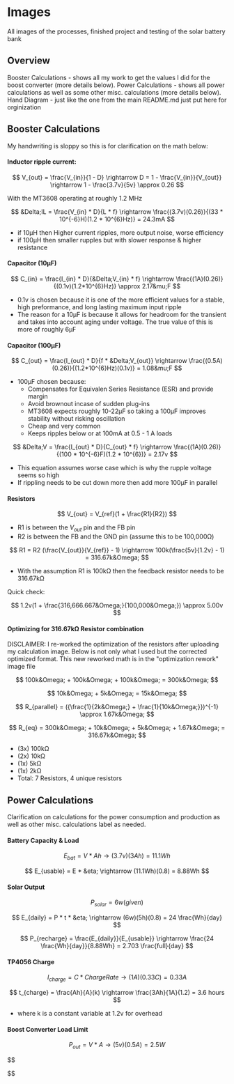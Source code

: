 # Images
All images of the processes, finished project and testing of the solar battery bank
## Overview
Booster Calculations - shows all my work to get the values I did for the boost converter (more details below).
Power Calculations - shows all power calculations as well as some other misc. calculations (more details below).
Hand Diagram - just like the one from the main README.md just put here for orginization

## Booster Calculations
My handwriting is sloppy so this is for clarification on the math below:

#### Inductor ripple current:
$$
V_{out} = \frac{V_{in}}{1 - D} \rightarrow D = 1 - \frac{V_{in}}{V_{out}} \rightarrow 1 - \frac{3.7v}{5v} \approx 0.26
$$

With the MT3608 operating at roughly 1.2 MHz

$$
&Delta;IL = \frac{V_{in} * D}{L * f} \rightarrow \frac{(3.7v)(0.26)}{(33 * 10^{-6}H)(1.2 * 10^{6}Hz)} = 24.3mA
$$

 * if 10&mu;H then Higher current ripples, more output noise, worse efficiency
 * if 100&mu;H then smaller rupples but with slower response & higher resistance

#### Capacitor (10&mu;F)
$$
C_{in} = \frac{I_{in} * D}{&Delta;V_{in} * f} \rightarrow \frac{(1A)(0.26)}{(0.1v)(1.2*10^{6}Hz)} \approx 2.17&mu;F
$$
 * 0.1v is chosen because it is one of the more efficient values for a stable, high preformance, and long lasting maximum input ripple
 * The reason for a 10&mu;F is because it allows for headroom for the transient and takes into account aging under voltage. The true value of this is more of roughly 6&mu;F

#### Capacitor (100&mu;F)
$$
C_{out} = \frac{I_{out} * D}{f * &Delta;V_{out}} \rightarrow \frac{(0.5A)(0.26)}{(1.2*10^{6}Hz)(0.1v)} = 1.08&mu;F
$$
 * 100&mu;F chosen because:
   * Compensates for Equivalen Series Resistance (ESR) and provide margin
   * Avoid brownout incase of sudden plug-ins
   * MT3608 expects roughly 10-22&mu;F so taking a 100&mu;F improves stability without risking oscillation
   * Cheap and very common
   * Keeps ripples below or at 100mA at 0.5 - 1 A loads

$$
&Delta;V = \frac{I_{out} * D}{C_{out} * f} \rightarrow \frac{(1A)(0.26)}{(100 * 10^{-6}F)(1.2 * 10^{6})} = 2.17v
$$
 * This equation assumes worse case which is why the rupple voltage seems so high
 * If rippling needs to be cut down more then add more 100&mu;F in parallel

#### Resistors
$$
V_{out} = V_{ref}(1 + \frac{R1}{R2})
$$
 * R1 is between the $V_{out}$ pin and the FB pin
 * R2 is between the FB and the GND pin (assume this to be 100,000&Omega;)

$$
R1 = R2 (\frac{V_{out}}{V_{ref}} - 1) \rightarrow 100k(\frac{5v}{1.2v} - 1) = 316.67k&Omega;
$$

 * With the assumption R1 is 100k&Omega; then the feedback resistor needs to be 316.67k&Omega;

Quick check:

$$
1.2v(1 + \frac{316,666.667&Omega;}{100,000&Omega;}) \approx 5.00v
$$

#### Optimizing for 316.67k&Omega; Resistor combination
DISCLAIMER: I re-worked the optimization of the resistors after uploading my calculation image. Below is not only what I used but the corrected optimized format. This new reworked math is in the "optimization rework" image file

$$
100k&Omega; + 100k&Omega; + 100k&Omega; = 300k&Omega;
$$

$$
10k&Omega; + 5k&Omega; = 15k&Omega;
$$

$$
R_{parallel} = ({\frac{1}{2k&Omega;} + \frac{1}{10k&Omega;}})^{-1} \approx 1.67k&Omega;
$$

$$
R_{eq} = 300k&Omega; + 10k&Omega; + 5k&Omega; + 1.67k&Omega; = 316.67k&Omega;
$$


 * (3x) 100k&Omega;
 * (2x) 10k&Omega;
 * (1x) 5k&Omega;
 * (1x) 2k&Omega;
 * Total: 7 Resistors, 4 unique resistors




## Power Calculations
Clarification on calculations for the power consumption and production as well as other misc. calculations label as needed.

#### Battery Capacity & Load
$$
E_{bat} = V * Ah \rightarrow (3.7v)(3Ah) = 11.1Wh
$$

$$
E_{usable} = E * &eta; \rightarrow (11.1Wh)(0.8) = 8.88Wh
$$

#### Solar Output
$$
P_{solar} = 6w (given)
$$

$$
E_{daily} = P * t * &eta; \rightarrow (6w)(5h)(0.8) = 24 \frac{Wh}{day} 
$$

$$
P_{recharge} = \frac{E_{daily}}{E_{usable}} \rightarrow \frac{24 \frac{Wh}{day}}{8.88Wh} = 2.703 \frac{full}{day}
$$

#### TP4056 Charge
$$
I_{charge} = C * Charge Rate \rightarrow (1A)(0.33C) = 0.33A
$$

$$
t_{charge} = \frac{Ah}{A}(k) \rightarrow \frac{3Ah}{1A}(1.2) = 3.6 hours
$$
 * where k is a constant variable at 1.2v for overhead

#### Boost Converter Load Limit
$$
P_{out} = V * A \rightarrow (5v)(0.5A) = 2.5W
$$

$$

$$













